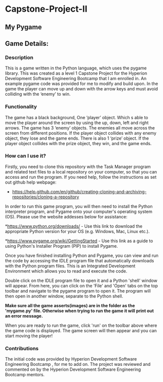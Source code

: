 # Capstone-Project-II

## My Pygame

## Game Details:

### Description

This is a game written in the Python language, which uses the pygame library. This was created as a level 1 Capstone Project 
for the Hyperion Development Software Engineering Bootcamp that I am enrolled in. An example pygame code was provided for me to modify
and build upon. In the game the player can move up and down with the arrow keys and must avoid colliding with the ‘enemy’ to win.

### Functionality

The game has a black background, One ‘player’ object. Which s able to move the player around the screen by using the up, down, left 
and right arrows.
The game has 3 ‘enemy’ objects. The enemies all move across the screen from different positions. If the player object collides with 
any enemy object, they lose and the game ends.
There is also 1 ‘prize’ object. If the player object collides with the prize object, they win, and the game ends.

### How can I use it?

Firstly, you need to clone this repository with the Task Manager program and related text files to a local repository on your computer, 
so that you can access and run the program. If you need help, follow the instructions as set out github help webpage:

* https://help.github.com/en/github/creating-cloning-and-archiving-repositories/cloning-a-repository

In order to run this game program, you will then need to install the Python interpreter program, and Pygame onto your computer's 
operating system (OS). Please use the website addesses below for assistance:

*https://www.python.org/downloads/ - Use this link to download the appropriate Python version for your OS (e.g. Windows, Mac, Linux etc.).

*https://www.pygame.org/wiki/GettingStarted - Use this link as a guide to using Python's Installer Program (PIP) to install Pygame.

Once you have finished installing Python and Pygame, you can view and run the code by accessing the IDLE program file that 
automatically downloads with the Python program files. This is an Integrated Development Environment which allows you to read and 
execute the code.

Double click on the IDLE program file to open it and a Python 'shell' window will appear. From here, you can click on the 'File' 
and 'Open' tabs on the top toolbar and navigate to the pygame program to open it. The program will then open in another window, 
separate to the Python shell.

**Make sure all the game asserts(images) are in the folder as the 'mygame.py' file. Otherwise when trying to run the game it will 
print out an error message.**

When you are ready to run the game, click 'run' on the toolbar above where the game code is displayed. The game screen will then 
appear and you can start moving the player!

### Contributions

The initial code was provided by Hyperion Development Software Engineering Bootcamp , for me to add on. 
The project was reviewed and commented on by the Hyperion Development Software Engineering Bootcamp mentors.
